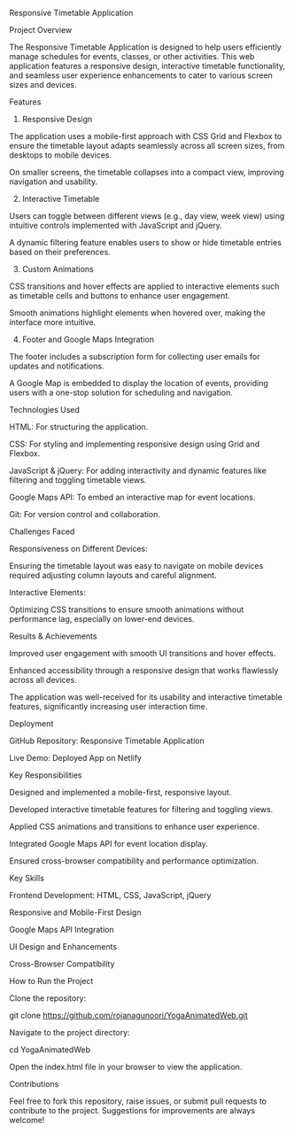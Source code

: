 Responsive Timetable Application

Project Overview

The Responsive Timetable Application is designed to help users efficiently manage schedules for events, classes, or other activities. This web application features a responsive design, interactive timetable functionality, and seamless user experience enhancements to cater to various screen sizes and devices.

Features

1. Responsive Design

The application uses a mobile-first approach with CSS Grid and Flexbox to ensure the timetable layout adapts seamlessly across all screen sizes, from desktops to mobile devices.

On smaller screens, the timetable collapses into a compact view, improving navigation and usability.

2. Interactive Timetable

Users can toggle between different views (e.g., day view, week view) using intuitive controls implemented with JavaScript and jQuery.

A dynamic filtering feature enables users to show or hide timetable entries based on their preferences.

3. Custom Animations

CSS transitions and hover effects are applied to interactive elements such as timetable cells and buttons to enhance user engagement.

Smooth animations highlight elements when hovered over, making the interface more intuitive.

4. Footer and Google Maps Integration

The footer includes a subscription form for collecting user emails for updates and notifications.

A Google Map is embedded to display the location of events, providing users with a one-stop solution for scheduling and navigation.

Technologies Used

HTML: For structuring the application.

CSS: For styling and implementing responsive design using Grid and Flexbox.

JavaScript & jQuery: For adding interactivity and dynamic features like filtering and toggling timetable views.

Google Maps API: To embed an interactive map for event locations.

Git: For version control and collaboration.

Challenges Faced

Responsiveness on Different Devices:

Ensuring the timetable layout was easy to navigate on mobile devices required adjusting column layouts and careful alignment.

Interactive Elements:

Optimizing CSS transitions to ensure smooth animations without performance lag, especially on lower-end devices.

Results & Achievements

Improved user engagement with smooth UI transitions and hover effects.

Enhanced accessibility through a responsive design that works flawlessly across all devices.

The application was well-received for its usability and interactive timetable features, significantly increasing user interaction time.

Deployment

GitHub Repository: Responsive Timetable Application

Live Demo: Deployed App on Netlify

Key Responsibilities

Designed and implemented a mobile-first, responsive layout.

Developed interactive timetable features for filtering and toggling views.

Applied CSS animations and transitions to enhance user experience.

Integrated Google Maps API for event location display.

Ensured cross-browser compatibility and performance optimization.

Key Skills

Frontend Development: HTML, CSS, JavaScript, jQuery

Responsive and Mobile-First Design

Google Maps API Integration

UI Design and Enhancements

Cross-Browser Compatibility

How to Run the Project

Clone the repository:

git clone https://github.com/rojanagunoori/YogaAnimatedWeb.git

Navigate to the project directory:

cd YogaAnimatedWeb

Open the index.html file in your browser to view the application.

Contributions

Feel free to fork this repository, raise issues, or submit pull requests to contribute to the project. Suggestions for improvements are always welcome!

